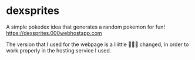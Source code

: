 # dexsprites
A simple pokedex idea that generates a random pokemon for fun!
https://dexsprites.000webhostapp.com 

The version that I used for the webpage is a liiittle 🤏🤏🤏 changed, in order to work properly in the hosting service I used.
